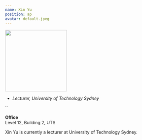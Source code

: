 ```yaml
---
name: Xin Yu
position: ap
avatar: default.jpeg
---
```


<img width="200" src="{{site.baseurl}}/images/people/{{page.avatar}}" data-action="zoom">

- _Lecturer, University of Technology Sydney_<br>
<!--- _Science coach. Collaborator. Transdisciplinary optimist._-->

<i class="fa fa-envelope-o"></i> ``

**Office**<br>
Level 12, Building 2, UTS <br>

Xin Yu is currently a lecturer at University of Technology Sydney.

